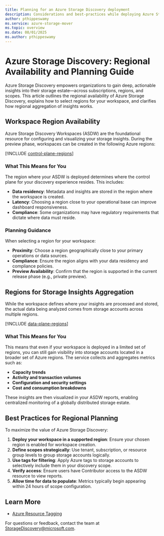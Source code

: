 ```yaml
---
title: Planning for an Azure Storage Discovery deployment
description: Considerations and best-practices while deploying Azure Storage Discovery service
author: pthippeswamy
ms.service: azure-storage-mover
ms.topic: overview
ms.date: 08/01/2025
ms.author: pthippeswamy
---
```


# Azure Storage Discovery: Regional Availability and Planning Guide

Azure Storage Discovery empowers organizations to gain deep, actionable insights into their storage estate—across subscriptions, regions, and scopes. This article outlines the regional availability of Azure Storage Discovery, explains how to select regions for your workspace, and clarifies how regional aggregation of insights works.

## Workspace Region Availability

Azure Storage Discovery Workspaces (ASDW) are the foundational resource for configuring and visualizing your storage insights. During the preview phase, workspaces can be created in the following Azure regions:

[!INCLUDE [control-plane-regions](includes/control-plane-regions.md)]

### What This Means for You

The region where your ASDW is deployed determines where the control plane for your discovery experience resides. This includes:

- **Data residency**: Metadata and insights are stored in the region where the workspace is created.
- **Latency**: Choosing a region close to your operational base can improve dashboard responsiveness.
- **Compliance**: Some organizations may have regulatory requirements that dictate where data must reside.

### Planning Guidance

When selecting a region for your workspace:

- **Proximity**: Choose a region geographically close to your primary operations or data sources.
- **Compliance**: Ensure the region aligns with your data residency and compliance policies.
- **Preview Availability**: Confirm that the region is supported in the current release phase (e.g., private preview).

## Regions for Storage Insights Aggregation

While the workspace defines where your insights are processed and stored, the actual data being analyzed comes from storage accounts across multiple regions.

[!INCLUDE [data-plane-regions](includes/data-plane-regions.md)]

### What This Means for You

This means that even if your workspace is deployed in a limited set of regions, you can still gain visibility into storage accounts located in a broader set of Azure regions. The service collects and aggregates metrics such as:

- **Capacity trends**
- **Activity and transaction volumes**
- **Configuration and security settings**
- **Cost and consumption breakdowns**

These insights are then visualized in your ASDW reports, enabling centralized monitoring of a globally distributed storage estate.

## Best Practices for Regional Planning

To maximize the value of Azure Storage Discovery:

1. **Deploy your workspace in a supported region**: Ensure your chosen region is enabled for workspace creation.
2. **Define scopes strategically**: Use tenant, subscription, or resource group levels to group storage accounts logically.
3. **Use tags for filtering**: Apply Azure tags to storage accounts to selectively include them in your discovery scope.
4. **Verify access**: Ensure users have Contributor access to the ASDW resource to view reports.
5. **Allow time for data to populate**: Metrics typically begin appearing within 24 hours of scope configuration.

## Learn More

- [Azure Resource Tagging](https://learn.microsoft.com/en-us/azure/azure-resource-manager/management/tag-resources)

For questions or feedback, contact the team at [StorageDiscovery@microsoft.com](mailto:StorageDiscovery@microsoft.com).